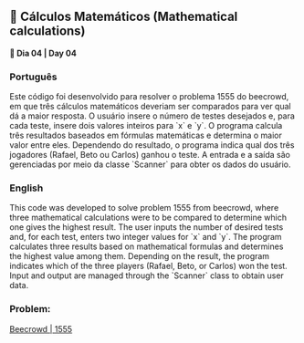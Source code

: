 <h2>🧮 Cálculos Matemáticos (Mathematical calculations)</h2>

<p><strong>📌 Dia 04 | Day 04</strong></p>

<h3>Português</h3>
<p>Este código foi desenvolvido para resolver o problema 1555 do beecrowd, em que três cálculos matemáticos deveriam ser comparados para ver qual dá a maior resposta. O usuário insere o número de testes desejados e, para cada teste, insere dois valores inteiros para `x` e `y`. O programa calcula três resultados baseados em fórmulas matemáticas e determina o maior valor entre eles. Dependendo do resultado, o programa indica qual dos três jogadores (Rafael, Beto ou Carlos) ganhou o teste. A entrada e a saída são gerenciadas por meio da classe `Scanner` para obter os dados do usuário.</p>

<h3>English</h3>
<p>This code was developed to solve problem 1555 from beecrowd, where three mathematical calculations were to be compared to determine which one gives the highest result. The user inputs the number of desired tests and, for each test, enters two integer values for `x` and `y`. The program calculates three results based on mathematical formulas and determines the highest value among them. Depending on the result, the program indicates which of the three players (Rafael, Beto, or Carlos) won the test. Input and output are managed through the `Scanner` class to obtain user data.</p>

<h3>Problem:</h3>
<a href="https://www.beecrowd.com.br/judge/pt/problems/view/1555">Beecrowd | 1555</a>
